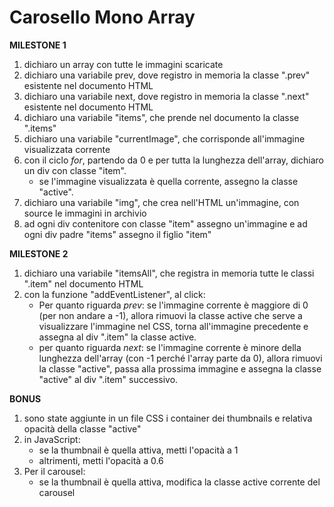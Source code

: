 # Carosello Mono Array

**MILESTONE 1**

1. dichiaro un array con tutte le immagini scaricate
2. dichiaro una variabile prev, dove registro in memoria la classe ".prev" esistente nel documento HTML
3. dichiaro una variabile next, dove registro in memoria la classe ".next" esistente nel documento HTML
4. dichiaro una variabile "items", che prende nel documento la classe ".items"
5. dichiaro una variabile "currentImage", che corrisponde all'immagine visualizzata corrente
6. con il ciclo _for_, partendo da 0 e per tutta la lunghezza dell'array, dichiaro un div con classe "item".
   - se l'immagine visualizzata è quella corrente, assegno la classe "active".
7. dichiaro una variabile "img", che crea nell'HTML un'immagine, con source le immagini in archivio
8. ad ogni div contenitore con classe "item" assegno un'immagine e ad ogni div padre "items" assegno il figlio "item"

**MILESTONE 2**

1. dichiaro una variabile "itemsAll", che registra in memoria tutte le classi ".item" nel documento HTML
2. con la funzione "addEventListener", al click:
   - Per quanto riguarda _prev_: se l'immagine corrente è maggiore di 0 (per non andare a -1), allora rimuovi la classe active che serve a visualizzare l'immagine nel CSS, torna all'immagine precedente e assegna al div ".item" la classe active.
   - per quanto riguarda _next_: se l'immagine corrente è minore della lunghezza dell'array (con -1 perché l'array parte da 0), allora rimuovi la classe "active", passa alla prossima immagine e assegna la classe "active" al div ".item" successivo.

**BONUS**

1. sono state aggiunte in un file CSS i container dei thumbnails e relativa opacità della classe "active"
2. in JavaScript:
   - se la thumbnail è quella attiva, metti l'opacità a 1
   - altrimenti, metti l'opacità a 0.6
3. Per il carousel:
   - se la thumbnail è quella attiva, modifica la classe active corrente del carousel
